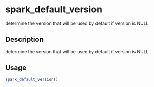 # spark_default_version


determine the version that will be used by default if version is NULL




## Description

determine the version that will be used by default if version is NULL





## Usage
```r
spark_default_version()
```






